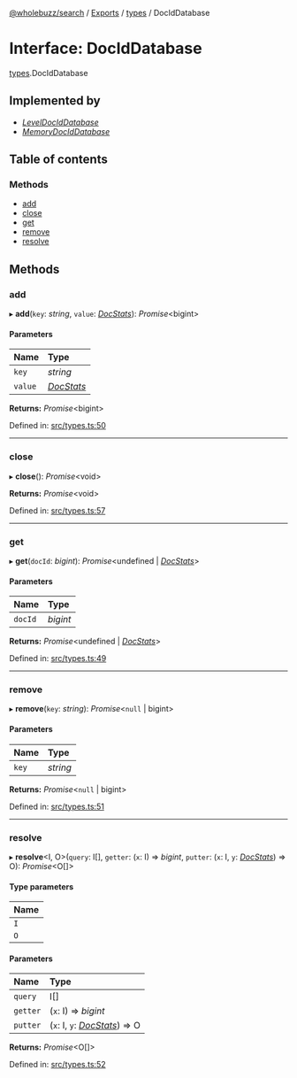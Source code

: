 [@wholebuzz/search](../README.md) / [Exports](../modules.md) / [types](../modules/types.md) / DocIdDatabase

# Interface: DocIdDatabase

[types](../modules/types.md).DocIdDatabase

## Implemented by

- [*LevelDocIdDatabase*](../classes/docids.leveldociddatabase.md)
- [*MemoryDocIdDatabase*](../classes/docids.memorydociddatabase.md)

## Table of contents

### Methods

- [add](types.dociddatabase.md#add)
- [close](types.dociddatabase.md#close)
- [get](types.dociddatabase.md#get)
- [remove](types.dociddatabase.md#remove)
- [resolve](types.dociddatabase.md#resolve)

## Methods

### add

▸ **add**(`key`: *string*, `value`: [*DocStats*](types.docstats.md)): *Promise*<bigint\>

#### Parameters

| Name | Type |
| :------ | :------ |
| `key` | *string* |
| `value` | [*DocStats*](types.docstats.md) |

**Returns:** *Promise*<bigint\>

Defined in: [src/types.ts:50](https://github.com/wholebuzz/search/blob/master/src/types.ts#L50)

___

### close

▸ **close**(): *Promise*<void\>

**Returns:** *Promise*<void\>

Defined in: [src/types.ts:57](https://github.com/wholebuzz/search/blob/master/src/types.ts#L57)

___

### get

▸ **get**(`docId`: *bigint*): *Promise*<undefined \| [*DocStats*](types.docstats.md)\>

#### Parameters

| Name | Type |
| :------ | :------ |
| `docId` | *bigint* |

**Returns:** *Promise*<undefined \| [*DocStats*](types.docstats.md)\>

Defined in: [src/types.ts:49](https://github.com/wholebuzz/search/blob/master/src/types.ts#L49)

___

### remove

▸ **remove**(`key`: *string*): *Promise*<``null`` \| bigint\>

#### Parameters

| Name | Type |
| :------ | :------ |
| `key` | *string* |

**Returns:** *Promise*<``null`` \| bigint\>

Defined in: [src/types.ts:51](https://github.com/wholebuzz/search/blob/master/src/types.ts#L51)

___

### resolve

▸ **resolve**<I, O\>(`query`: I[], `getter`: (`x`: I) => *bigint*, `putter`: (`x`: I, `y`: [*DocStats*](types.docstats.md)) => O): *Promise*<O[]\>

#### Type parameters

| Name |
| :------ |
| `I` |
| `O` |

#### Parameters

| Name | Type |
| :------ | :------ |
| `query` | I[] |
| `getter` | (`x`: I) => *bigint* |
| `putter` | (`x`: I, `y`: [*DocStats*](types.docstats.md)) => O |

**Returns:** *Promise*<O[]\>

Defined in: [src/types.ts:52](https://github.com/wholebuzz/search/blob/master/src/types.ts#L52)
